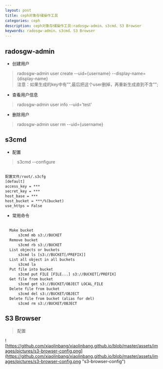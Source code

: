 ```yaml
---
layout: post
title: ceph对象存储操作工具
categories: ceph
description: ceph对象存储操作工具:radosgw-admin、s3cmd、S3 Browser
keywords: radosgw-admin、s3cmd、S3 Browser
---
```



## radosgw-admin

- 创建用户
> radosgw-admin user create --uid={username} --display-name={display-name}  
> 注意：如果生成的key中有"\",最后把这个user删掉，再重新生成直到不含"\";

- 查看用户信息
> radosgw-admin user info --uid='test'


- 删除用户
> radosgw-admin user rm --uid={username}


## s3cmd

- 配置
> s3cmd --configure

```

配置文件/root/.s3cfg  
[default]  
access_key = ***  
secret_key = ***  
host_base = ***  
host_bucket = ***/%(bucket)  
use_https = False  
```

- 常用命令

``` shell

  Make bucket  
      s3cmd mb s3://BUCKET  
  Remove bucket  
      s3cmd rb s3://BUCKET  
  List objects or buckets  
      s3cmd ls [s3://BUCKET[/PREFIX]]  
  List all object in all buckets  
      s3cmd la  
  Put file into bucket  
      s3cmd put FILE [FILE...] s3://BUCKET[/PREFIX]  
  Get file from bucket  
      s3cmd get s3://BUCKET/OBJECT LOCAL_FILE  
  Delete file from bucket  
      s3cmd del s3://BUCKET/OBJECT  
  Delete file from bucket (alias for del)  
      s3cmd rm s3://BUCKET/OBJECT  
```


## S3 Browser

> 配置

![https://github.com/xiaolinbang/xiaolinbang.github.io/blob/master/assets/images/pictures/s3-browser-config.png](https://github.com/xiaolinbang/xiaolinbang.github.io/blob/master/assets/images/pictures/s3-browser-config.png "s3-browser-config")
